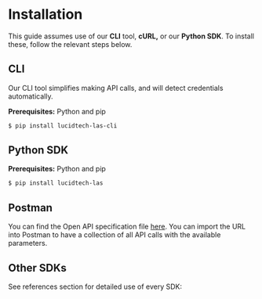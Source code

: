# Installation

This guide assumes use of our **CLI** tool, **cURL,** or our **Python SDK**. To install these, follow the relevant steps below.

## CLI

Our CLI tool simplifies making API calls, and will detect credentials automatically.

**Prerequisites:** Python and pip

```bash
$ pip install lucidtech-las-cli
```

## Python SDK

**Prerequisites:** Python and pip

```bash
$ pip install lucidtech-las
```

## Postman

You can find the Open API specification file [here](https://raw.githubusercontent.com/LucidtechAI/las-docs/master/reference/restapi/oas.json). You can import the URL into Postman to have a collection of all API calls with the available parameters.

## Other SDKs

See references section for detailed use of every SDK:

